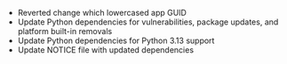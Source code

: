 
* Reverted change which lowercased app GUID
* Update Python dependencies for vulnerabilities, package updates, and platform built-in removals
* Update Python dependencies for Python 3.13 support
* Update NOTICE file with updated dependencies
